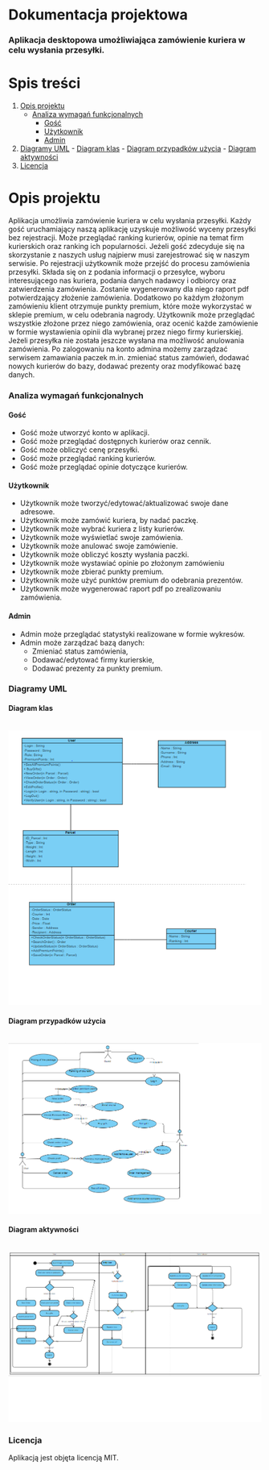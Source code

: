 # Dokumentacja projektowa 
 
### Aplikacja desktopowa umożliwiająca zamówienie kuriera w celu wysłania przesyłki. 
 
# Spis treści
1. [Opis projektu](#opis-projektu)
      - [Analiza wymagań funkcjonalnych](#analiza-wymagań-funkcjonalnych)
        - [Gość](#gość)
        - [Użytkownik](#użytkownik)
        - [Admin](#admin)      
2. [Diagramy UML](#diagramy-uml) 
		- [Diagram klas](#diagram-klas)
		- [Diagram przypadków użycia](#diagram-przypadków-użycia)
		- [Diagram aktywności](#diagram-aktywności)		
3. [Licencja](#licencja)

# Opis projektu
Aplikacja umożliwia zamówienie kuriera w celu wysłania przesyłki. Każdy gość uruchamiający naszą aplikację uzyskuje możliwość wyceny przesyłki bez rejestracji. Może przeglądać ranking kurierów, opinie na temat firm kurierskich oraz ranking ich popularności. Jeżeli gość zdecyduje się na skorzystanie z naszych usług najpierw musi zarejestrować się w naszym serwisie. Po rejestracji użytkownik może przejść do procesu zamówienia przesyłki. Składa się on z podania informacji o przesyłce, wyboru interesującego nas kuriera, podania danych nadawcy i odbiorcy oraz zatwierdzenia zamówienia. Zostanie wygenerowany dla niego raport pdf potwierdzający złożenie zamówienia. Dodatkowo po każdym złożonym zamówieniu klient otrzymuje punkty premium, które może wykorzystać w sklepie premium, w celu odebrania nagrody. Użytkownik może przeglądać wszystkie złożone przez niego zamówienia, oraz ocenić każde zamówienie w formie wystawienia opinii dla wybranej przez niego firmy kurierskiej. Jeżeli przesyłka nie została jeszcze wysłana ma możliwość anulowania zamówienia. Po zalogowaniu na konto admina możemy zarządzać serwisem zamawiania paczek m.in. zmieniać status zamówień, dodawać nowych kurierów do bazy, dodawać prezenty oraz modyfikować bazę danych. 
 
### Analiza wymagań funkcjonalnych
#### Gość
- Gość może utworzyć konto w aplikacji.
- Gość może przeglądać dostępnych kurierów oraz cennik.
- Gość może obliczyć cenę przesyłki.
- Gość może przeglądać ranking kurierów.
- Gość może przeglądać opinie dotyczące kurierów.
#### Użytkownik
- Użytkownik może tworzyć/edytować/aktualizować swoje dane adresowe.
- Użytkownik może zamówić kuriera, by nadać paczkę.
- Użytkownik może wybrać kuriera z listy kurierów.
- Użytkownik może wyświetlać swoje zamówienia.
- Użytkownik może anulować swoje zamówienie.
- Użytkownik może obliczyć koszty wysłania paczki.
- Użytkownik może wystawiać opinie po złożonym zamówieniu
- Użytkownik może zbierać punkty premium.
- Użytkownik może użyć punktów premium do odebrania prezentów.
- Użytkownik może wygenerować raport pdf po zrealizowaniu zamówienia.
#### Admin
- Admin może przeglądać statystyki realizowane w formie wykresów.
- Admin może zarządzać bazą danych:
    - Zmieniać status zamówienia,
    - Dodawać/edytować firmy kurierskie,
    - Dodawać prezenty za punkty premium.

### Diagramy UML
#### Diagram klas
<br />![1](diagrams/d1.png) <br/>
#### Diagram przypadków użycia
<br />![1](diagrams/d2.png) <br/>
#### Diagram aktywności
<br />![1](diagrams/d3.png) <br/>
	
### Licencja
Aplikacją jest objęta licencją MIT.

